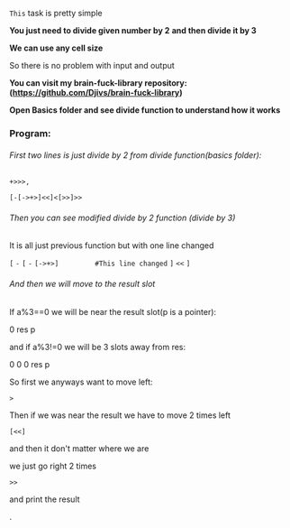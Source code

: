 `This` task is pretty simple



**You just need to divide given number by 2**
**and then divide it by 3**



**We can use any cell size**

So there is no problem with input and output



**You can visit my brain-fuck-library repository:(https://github.com/Djivs/brain-fuck-library)**

**Open Basics folder and see divide function to understand how it works**







### Program:

###### First two lines is just divide by 2 from divide function(basics folder):

`+>>>,`

`[-[->+>]<<]<[>>]>>`

###### Then you can see modified divide by 2 function (divide by 3)

It is all just previous function but with one line changed

`[`
	`-`
	`[`
		`-`
		`[->+>] 		#This line changed`
	`]`
	`<<`
`]`

###### And then we will move to the result slot
If a%3==0 we will be near the result slot(p is a pointer):

0 res
p

and if a%3!=0 we will be 3 slots away from res:


0 0 0 res
p



So first we anyways want to move left:

`>`

Then if we was near the result we have to move 2 times left

`[<<]`


and then it don't matter where we are

we just go right 2 times

`>>`

and print the result

.
